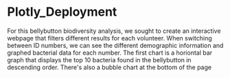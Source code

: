 # Plotly_Deployment
For this bellybutton biodiversity analysis, we sought to create an interactive webpage that filters different results for each volunteer. When switching between ID numbers, we can see the different demographic information and graphed bacterial data for each number. The first chart is a horiontal bar graph that displays the top 10 bacteria found in the bellybutton in descending order. There's also a bubble chart at the bottom of the page
